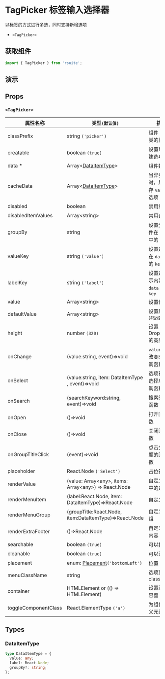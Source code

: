 # TagPicker 标签输入选择器

以标签的方式进行多选，同时支持新增选项

* `<TagPicker>`

## 获取组件

```js
import { TagPicker } from 'rsuite';
```

## 演示

<!--{demo}-->

## Props


### `<TagPicker>`

| 属性名称             | 类型`(默认值)`                                                   | 描述                                  |
| -------------------- | ---------------------------------------------------------------- | ------------------------------------- |
| classPrefix          | string `('picker')`                                              | 组件 CSS 类的前缀                     |
| creatable            | boolean `(true)`                                                 | 设置可以新建选项                      |
| data \*              | Array&lt;[DataItemType](#DataItemType)&gt;                       | 组件数据                              |
| cacheData            | Array&lt;[DataItemType](#DataItemType)&gt;                       | 当异步搜索时，用于缓存 `value` 的选项 |
| disabled             | boolean                                                          | 禁用组件                              |
| disabledItemValues   | Array&lt;string&gt;                                              | 禁用选项                              |
| groupBy              | string                                                           | 设置分组条件在 `data` 中的 `key`      |
| valueKey             | string `('value')`                                               | 设置选项值在 `data` 中的 `key`        |
| labelKey             | string `('label')`                                               | 设置选项显示内容在 `data` 中的 `key`  |
| value                | Array&lt;string&gt;                                              | 设置值 `受控`                         |
| defaultValue         | Array&lt;string&gt;                                              | 设置默认值 `非受控`                   |
| height               | number `(320)`                                                   | 设置 Dropdown 的高度                  |
| onChange             | (value:string, event)=>void                                      | `value` 发生改变时的回调函数          |
| onSelect             | (value:string, item: DataItemType , event)=>void                 | 选项被点击选择后的回调函数            |
| onSearch             | (searchKeyword:string, event)=>void                              | 搜索的回调函数                        |
| onOpen               | ()=>void                                                         | 打开回调函数                          |
| onClose              | ()=>void                                                         | 关闭回调函数                          |
| onGroupTitleClick    | (event)=>void                                                    | 点击分组标题的回调函数                |
| placeholder          | React.Node `('Select')`                                          | 占位符                                |
| renderValue          | (value: Array&lt;any&gt;, items: Array&lt;any&gt;) => React.Node | 自定义被选中的选项                    |
| renderMenuItem       | (label:React.Node, item: DataItemType)=>React.Node               | 自定义选项                            |
| renderMenuGroup      | (groupTitle:React.Node, item:DataItemType)=>React.Node           | 自定义选项组                          |
| renderExtraFooter    | ()=>React.Node                                                   | 自定义页脚内容                        |
| searchable           | boolean `(true)`                                                 | 可以搜索                              |
| cleanable            | boolean `(true)`                                                 | 可以清除                              |
| placement            | enum: [Placement](#Placement)`('bottomLeft')`                    | 位置                                  |
| menuClassName        | string                                                           | 选项菜单的 className                  |
| container            | HTMLElement or (() => HTMLElement)                               | 设置渲染的容器                        |
| toggleComponentClass | React.ElementType `('a')`                                        | 为组件自定义元素类型                  |

## Types



### DataItemType

```ts
type DataItemType = {
  value: any;
  label: React.Node;
  groupBy?: string;
};
```

